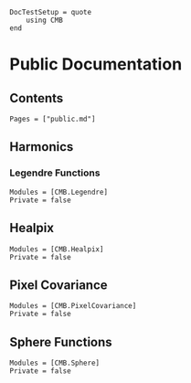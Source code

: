 ```@meta
DocTestSetup = quote
    using CMB
end
```

# Public Documentation

## Contents
```@contents
Pages = ["public.md"]
```

## Harmonics
### Legendre Functions
```@autodocs
Modules = [CMB.Legendre]
Private = false
```

## Healpix
```@autodocs
Modules = [CMB.Healpix]
Private = false
```

## Pixel Covariance
```@autodocs
Modules = [CMB.PixelCovariance]
Private = false
```
## Sphere Functions
```@autodocs
Modules = [CMB.Sphere]
Private = false
```
